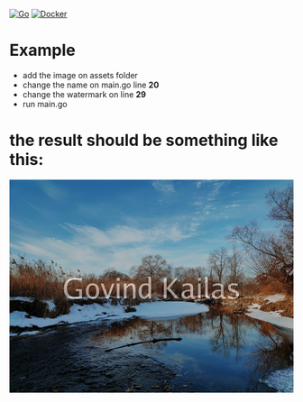 [![Go](https://github.com/govindkailas/go-watermark/actions/workflows/go.yml/badge.svg)](https://github.com/govindkailas/go-watermark/actions/workflows/go.yml)
[![Docker](https://github.com/govindkailas/go-watermark/actions/workflows/docker-publish.yml/badge.svg?branch=main)](https://github.com/govindkailas/go-watermark/actions/workflows/docker-publish.yml)

# Example

- add the image on assets folder
- change the name on main.go line **20**
- change the watermark on line **29**
- run main.go

# the result should be something like this:

![Example](image-with-overlay.jpg?raw=true)
